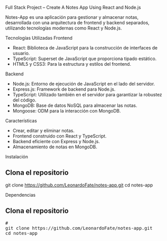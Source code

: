 

Full Stack Project – Create A Notes App Using React and Node.js

Notes-App es una aplicación para gestionar y almacenar notas, desarrollada con una arquitectura de frontend 
y backend separados, utilizando tecnologías modernas como React y Node.js.

Tecnologías Utilizadas
Frontend
 
 * React: Biblioteca de JavaScript para la construcción de interfaces de usuario.
 * TypeScript: Superset de JavaScript que proporciona tipado estático.
 * HTML5 y CSS3: Para la estructura y estilos del frontend.

Backend
 
 * Node.js: Entorno de ejecución de JavaScript en el lado del servidor.
 * Express.js: Framework de backend para Node.js.
 * TypeScript: Utilizado también en el servidor para garantizar la robustez del código.
 * MongoDB: Base de datos NoSQL para almacenar las notas.
 * Mongoose: ODM para la interacción con MongoDB.

Características
 * Crear, editar y eliminar notas.
 * Frontend construido con React y TypeScript.
 * Backend eficiente con Express y Node.js.
 * Almacenamiento de notas en MongoDB.


Instalación
<h2 tabindex="-1" class="heading-element" dir="auto">Clona el repositorio</h2>


git clone https://github.com/LeonardoFate/notes-app.git
cd notes-app


 

Dependencias
<h2 tabindex="-1" class="heading-element">Clona el repositorio</h2>

<pre><span><span>#</span></span>
git clone https://github.com/LeonardoFate/notes-app.git
cd notes-app
